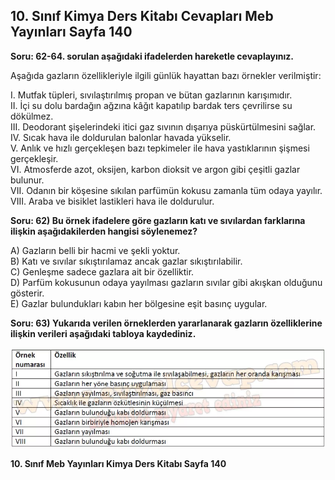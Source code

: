 ## 10. Sınıf Kimya Ders Kitabı Cevapları Meb Yayınları Sayfa 140

**Soru: 62-64. sorulan aşağıdaki ifadelerden hareketle cevaplayınız.**

Aşağıda gazların özellikleriyle ilgili günlük hayattan bazı örnekler verilmiştir:

I. Mutfak tüpleri, sıvılaştırılmış propan ve bütan gazlarının karışımıdır.  
 II. İçi su dolu bardağın ağzına kâğıt kapatılıp bardak ters çevrilirse su dökülmez.  
 III. Deodorant şişelerindeki itici gaz sıvının dışarıya püskürtülmesini sağlar.  
 IV. Sıcak hava ile doldurulan balonlar havada yükselir.  
 V. Anlık ve hızlı gerçekleşen bazı tepkimeler ile hava yastıklarının şişmesi gerçekleşir.  
 VI. Atmosferde azot, oksijen, karbon dioksit ve argon gibi çeşitli gazlar bulunur.  
 VII. Odanın bir köşesine sıkılan parfümün kokusu zamanla tüm odaya yayılır.  
 VIII. Araba ve bisiklet lastikleri hava ile doldurulur.

**Soru: 62) Bu örnek ifadelere göre gazların katı ve sıvılardan farklarına ilişkin aşağıdakilerden hangisi söylenemez?**

A) Gazların belli bir hacmi ve şekli yoktur.  
 B) Katı ve sıvılar sıkıştırılamaz ancak gazlar sıkıştırılabilir.  
 C) Genleşme sadece gazlara ait bir özelliktir.  
 D) Parfüm kokusunun odaya yayılması gazların sıvılar gibi akışkan olduğunu gösterir.  
 E) Gazlar bulundukları kabın her bölgesine eşit basınç uygular.

**Soru: 63) Yukarıda verilen örneklerden yararlanarak gazların özelliklerine ilişkin verileri aşağıdaki tabloya kaydediniz.**

![](./image1.webp)

**10. Sınıf Meb Yayınları Kimya Ders Kitabı Sayfa 140**
